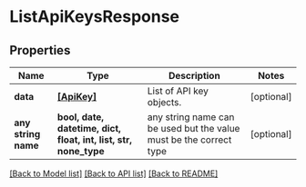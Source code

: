 # ListApiKeysResponse


## Properties
Name | Type | Description | Notes
------------ | ------------- | ------------- | -------------
**data** | [**[ApiKey]**](ApiKey.md) | List of API key objects. | [optional] 
**any string name** | **bool, date, datetime, dict, float, int, list, str, none_type** | any string name can be used but the value must be the correct type | [optional]

[[Back to Model list]](../README.md#documentation-for-models) [[Back to API list]](../README.md#documentation-for-api-endpoints) [[Back to README]](../README.md)


